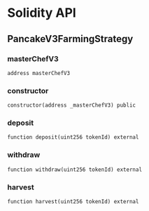 # Solidity API

## PancakeV3FarmingStrategy

### masterChefV3

```solidity
address masterChefV3
```

### constructor

```solidity
constructor(address _masterChefV3) public
```

### deposit

```solidity
function deposit(uint256 tokenId) external
```

### withdraw

```solidity
function withdraw(uint256 tokenId) external
```

### harvest

```solidity
function harvest(uint256 tokenId) external
```

